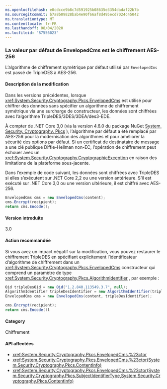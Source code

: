 ```yaml
---
ms.openlocfilehash: e0cdcce9b8c7d591925b08635e3354dadaf22b7b
ms.sourcegitcommit: b7a8b09828bab4e90f66af8d495ecd7024c45042
ms.translationtype: MT
ms.contentlocale: fr-FR
ms.lasthandoff: 08/04/2020
ms.locfileid: "87556023"
---
```

### <a name="envelopedcms-defaults-to-aes-256-encryption"></a>La valeur par défaut de EnvelopedCms est le chiffrement AES-256

L’algorithme de chiffrement symétrique par défaut utilisé par `EnvelopedCms` est passé de TripleDES à AES-256.

#### <a name="change-description"></a>Description de la modification

Dans les versions précédentes, lorsque <xref:System.Security.Cryptography.Pkcs.EnvelopedCms> est utilisé pour chiffrer des données sans spécifier un algorithme de chiffrement symétrique via une surcharge de constructeur, les données sont chiffrées avec l’algorithme TripleDES/3DES/3DEA/des3-EDE.

À compter de .NET Core 3,0 (via la version 4.6.0 du package NuGet [System. Security. Cryptography. Pkcs](https://www.nuget.org/packages/System.Security.Cryptography.Pkcs/) ), l’algorithme par défaut a été remplacé par AES-256 pour la modernisation des algorithmes et pour améliorer la sécurité des options par défaut. Si un certificat de destinataire de message a une clé publique Diffie-Hellman non-EC, l’opération de chiffrement peut échouer avec un <xref:System.Security.Cryptography.CryptographicException> en raison des limitations de la plateforme sous-jacente.

Dans l’exemple de code suivant, les données sont chiffrées avec TripleDES si elles s’exécutent sur .NET Core 2,2 ou une version antérieure. S’il est exécuté sur .NET Core 3,0 ou une version ultérieure, il est chiffré avec AES-256.

```csharp
EnvelopedCms cms = new EnvelopedCms(content);
cms.Encrypt(recipient);
return cms.Encode();
```

#### <a name="version-introduced"></a>Version introduite

3.0

#### <a name="recommended-action"></a>Action recommandée

Si vous avez un impact négatif sur la modification, vous pouvez restaurer le chiffrement TripleDES en spécifiant explicitement l’identificateur d’algorithme de chiffrement dans un <xref:System.Security.Cryptography.Pkcs.EnvelopedCms> constructeur qui comprend un paramètre de type <xref:System.Security.Cryptography.Pkcs.AlgorithmIdentifier> , par exemple :

```csharp
Oid tripleDesOid = new Oid("1.2.840.113549.3.7", null);
AlgorithmIdentifier tripleDesIdentifier = new AlgorithmIdentifier(tripleDesOid);
EnvelopedCms cms = new EnvelopedCms(content, tripleDesIdentifier);

cms.Encrypt(recipient);
return cms.Encode()l
```

#### <a name="category"></a>Category

Chiffrement

#### <a name="affected-apis"></a>API affectées

- <xref:System.Security.Cryptography.Pkcs.EnvelopedCms.%23ctor>
- <xref:System.Security.Cryptography.Pkcs.EnvelopedCms.%23ctor(System.Security.Cryptography.Pkcs.ContentInfo)>
- <xref:System.Security.Cryptography.Pkcs.EnvelopedCms.%23ctor(System.Security.Cryptography.Pkcs.SubjectIdentifierType,System.Security.Cryptography.Pkcs.ContentInfo)>

<!--

#### Affected APIs

- `M:System.Security.Cryptography.Pkcs.EnvelopedCms.#ctor`
- `M:System.Security.Cryptography.Pkcs.EnvelopedCms.#ctor(System.Security.Cryptography.Pkcs.ContentInfo)`
- `M:System.Security.Cryptography.Pkcs.EnvelopedCms.%23ctor(System.Security.Cryptography.Pkcs.SubjectIdentifierType,System.Security.Cryptography.Pkcs.ContentInfo)`

-->
